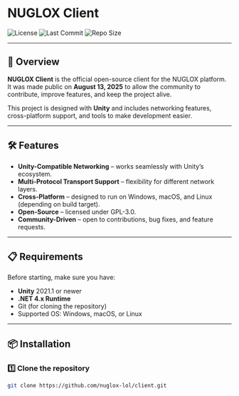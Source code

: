 # NUGLOX Client

![License](https://img.shields.io/github/license/nuglox-lol/client?style=flat-square)
![Last Commit](https://img.shields.io/github/last-commit/nuglox-lol/client?style=flat-square)
![Repo Size](https://img.shields.io/github/repo-size/nuglox-lol/client?style=flat-square)

---

## 📖 Overview

**NUGLOX Client** is the official open-source client for the NUGLOX platform.  
It was made public on **August 13, 2025** to allow the community to contribute, improve features, and keep the project alive.

This project is designed with **Unity** and includes networking features, cross-platform support, and tools to make development easier.

---

## 🛠️ Features

- **Unity-Compatible Networking** – works seamlessly with Unity’s ecosystem.
- **Multi-Protocol Transport Support** – flexibility for different network layers.
- **Cross-Platform** – designed to run on Windows, macOS, and Linux (depending on build target).
- **Open-Source** – licensed under GPL-3.0.
- **Community-Driven** – open to contributions, bug fixes, and feature requests.

---

## 📋 Requirements

Before starting, make sure you have:

- **Unity** 2021.1 or newer
- **.NET 4.x Runtime**
- Git (for cloning the repository)
- Supported OS: Windows, macOS, or Linux

---

## 📦 Installation

### 1️⃣ Clone the repository
```bash
git clone https://github.com/nuglox-lol/client.git
